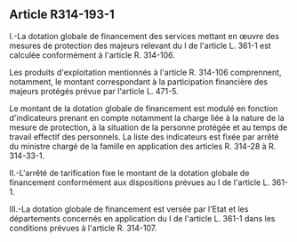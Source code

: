 ## Article R314-193-1

I.-La dotation globale de financement des services mettant en œuvre des mesures de protection des majeurs
relevant du I de l'article L. 361-1 est calculée conformément à l'article R. 314-106.

Les produits d'exploitation mentionnés à l'article R. 314-106 comprennent, notamment, le montant
correspondant à la participation financière des majeurs protégés prévue par l'article L. 471-5.


Le montant de la dotation globale de financement est modulé en fonction d'indicateurs prenant en compte
notamment la charge liée à la nature de la mesure de protection, à la situation de la personne protégée et au
temps de travail effectif des personnels. La liste des indicateurs est fixée par arrêté du ministre chargé de la
famille en application des articles R. 314-28 à R. 314-33-1.

II.-L'arrêté de tarification fixe le montant de la dotation globale de financement conformément aux
dispositions prévues au I de l'article L. 361-1.

III.-La dotation globale de financement est versée par l'Etat et les départements concernés en application du I
de l'article L. 361-1 dans les conditions prévues à l'article R. 314-107.

